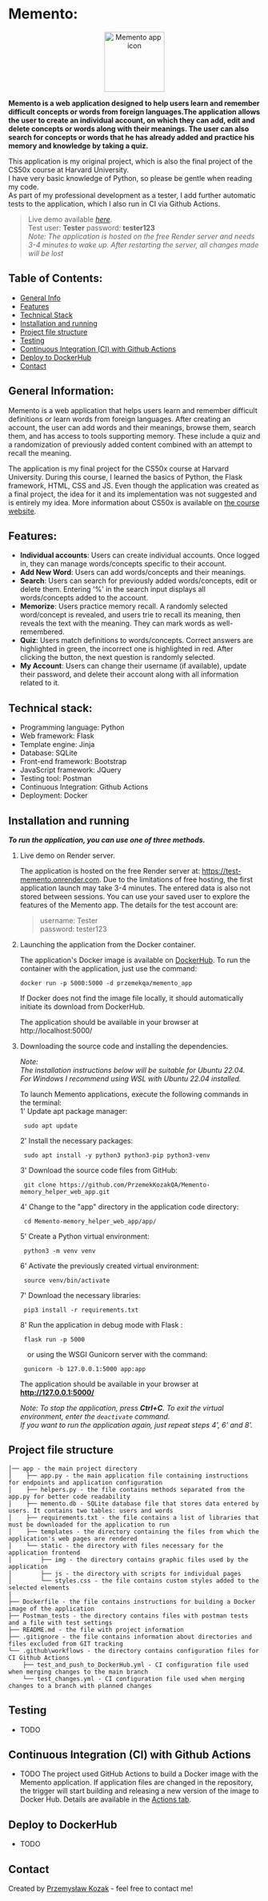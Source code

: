 # Memento:
<p align="center">
    <img src="app/static/img/memory.png" alt="Memento app icon" width="120" height="auto">  
</p>

**Memento is a web application designed to help users learn and remember difficult concepts or words from foreign languages.The application allows the user to create an individual account, on which they can add, edit and delete concepts or words along with their meanings. The user can also search for concepts or words that he has already added and practice his memory and knowledge by taking a quiz.**  

This application is my original project, which is also the final project of the CS50x course at Harvard University.  
I have very basic knowledge of Python, so please be gentle when reading my code.  
As part of my professional development as a tester, I add further automatic tests to the application, which I also run in CI via Github Actions. 

> Live demo available [_here_](https://test-memento.onrender.com).  
> Test user: **Tester** password: **tester123**  
> _Note: The application is hosted on the free Render server and needs 3-4 minutes to wake up. After restarting the server, all changes made will be lost_

## Table of Contents:
* [General Info](#general-information)
* [Features](#features)
* [Technical Stack](#technical-stack)
* [Installation and running](#installation-and-running)
* [Project file structure](#project-file-structure)
* [Testing](#testing)
* [Continuous Integration (CI) with Github Actions](#continuous-integration-ci-with-github-actions)
* [Deploy to DockerHub](#deploy-to-dockerhub)
* [Contact](#contact)


## General Information:
Memento is a web application that helps users learn and remember difficult definitions or learn words from foreign languages. After creating an account, the user can add words and their meanings, browse them, search them, and has access to tools supporting memory. These include a quiz and a randomization of previously added content combined with an attempt to recall the meaning.

The application is my final project for the CS50x course at Harvard University. During this course, I learned the basics of Python, the Flask framework, HTML, CSS and JS.
Even though the application was created as a final project, the idea for it and its implementation was not suggested and is entirely my idea.
More information about CS50x is available on [the course website](https://cs50.harvard.edu/x/2023/).


## Features:
- **Individual accounts**: Users can create individual accounts. Once logged in, they can manage words/concepts specific to their account.
- **Add New Word**: Users can add words/concepts and their meanings.
- **Search**: Users can search for previously added words/concepts, edit or delete them. Entering '%' in the search input displays all words/concepts added to the account.
- **Memorize**: Users practice memory recall. A randomly selected word/concept is revealed, and users trie to recall its meaning, then reveals the text with the meaning. They can mark words as well-remembered.
- **Quiz**: Users match definitions to words/concepts. Correct answers are highlighted in green, the incorrect one is highlighted in red. After clicking the button, the next question is randomly selected.
- **My Account**: Users can change their username (if available), update their password, and delete their account along with all information related to it.


## Technical stack:
* Programming language: Python
* Web framework: Flask
* Template engine: Jinja
* Database: SQLite
* Front-end framework: Bootstrap
* JavaScript framework: JQuery
* Testing tool: Postman
* Continuous Integration: Github Actions
* Deployment: Docker


## Installation and running
***To run the application, you can use one of three methods.***
1. Live demo on Render server.  

    The application is hosted on the free Render server at: https://test-memento.onrender.com. Due to the limitations of free hosting, the first application launch may take 3-4 minutes. The entered data is also not stored between sessions.
    You can use your saved user to explore the features of the Memento app. The details for the test account are:
    > username: Tester  
    > password: tester123

2. Launching the application from the Docker container.  

    The application's Docker image is available on [DockerHub](https://hub.docker.com/repository/docker/przemekqa/memento_app/general). To run the container with the application, just use the command:

    ```
    docker run -p 5000:5000 -d przemekqa/memento_app
    ```
    If Docker does not find the image file locally, it should automatically initiate its download from DockerHub.  

    The application should be available in your browser at http://localhost:5000/ 

3. Downloading the source code and installing the dependencies.  

    _Note:  
          The installation instructions below will be suitable for Ubuntu 22.04.  
          For Windows I recommend using WSL with Ubuntu 22.04 installed._  

    To launch Memento applications, execute the following commands in the terminal:  
    1' Update apt package manager:

        sudo apt update

    2' Install the necessary packages:
        
        sudo apt install -y python3 python3-pip python3-venv
        
    3' Download the source code files from GitHub:
        
        git clone https://github.com/PrzemekKozakQA/Memento-memory_helper_web_app.git
        
    4' Change to the "app" directory in the application code directory:
        
        cd Memento-memory_helper_web_app/app/
        
    5' Create a Python virtual environment:
        
        python3 -m venv venv
        
    6' Activate the previously created virtual environment:
        
        source venv/bin/activate
        
    7' Download the necessary libraries:
        
        pip3 install -r requirements.txt
         
    8' Run the application in debug mode with Flask :  
        
        flask run -p 5000

    <p>&emsp;or using the WSGI Gunicorn server with the command:</p>

        gunicorn -b 127.0.0.1:5000 app:app

            
    The application should be available in your browser at **http://127.0.0.1:5000/**

    _Note:
          To stop the application, press **Ctrl+C**. To exit the virtual environment, enter the ```deactivate``` command.  
          If you want to run the application again, just repeat steps 4', 6' and 8'._


## Project file structure
```
│── app - the main project directory
│    ├── app.py - the main application file containing instructions for endpoints and application configuration
│    ├── helpers.py - the file contains methods separated from the app.py for better code readability
│    ├── memento.db - SQLite database file that stores data entered by users. It contains two tables: users and words
│    ├── requirements.txt - the file contains a list of libraries that must be downloaded for the application to run
│    ├── templates - the directory containing the files from which the application's web pages are rendered
│    └── static - the directory with files necessary for the application frontend
│        ├── img - the directory contains graphic files used by the application
│        ├── js - the directory with scripts for individual pages
│        └── styles.css - the file contains custom styles added to the selected elements
│ 
├── Dockerfile - the file contains instructions for building a Docker image of the application
├── Postman_tests - the directory contains files with postman tests and a file with test settings
├── README.md - the file with project information
├── .gitignore - the file contains information about directories and files excluded from GIT tracking
└── .github\workflows - the directory contains configuration files for CI Github Actions
    ├── test_and_push_to_DockerHub.yml - CI configuration file used when merging changes to the main branch
    └── test_changes.yml - CI configuration file used when merging changes to a branch with planned changes
```


## Testing
- TODO


## Continuous Integration (CI) with Github Actions
- TODO
The project used GitHub Actions to build a Docker image with the Memento application. If application files are changed in the repository, the trigger will start building and releasing a new version of the image to Docker Hub.
Details are available in the [Actions tab](https://github.com/PrzemekKozakQA/Memento_flask_app_CS50x_Final_project/actions).


## Deploy to DockerHub
- TODO


## Contact
Created by [Przemysław Kozak](https://www.linkedin.com/in/przemyslaw-kozak/) - feel free to contact me!
